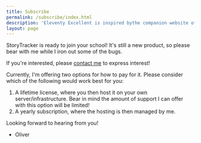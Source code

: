 ```yaml
---
title: Subscribe
permalink: /subscribe/index.html
description: 'Eleventy Excellent is inspired bythe companion website of Andy Bell’s talk "Be the browser’s mentor, not its micromanager".'
layout: page
---
```


StoryTracker is ready to join your school! It's still a new product, so please bear with me while I iron out some of the bugs.

If you're interested, please [contact me](https://oliverhewitt.co.uk/contact/) to express interest!

Currently, I'm offering two options for how to pay for it. Please consider which of the following would work best for you:

1. A lifetime license, where you then host it on your own server/infrastructure. Bear in mind the amount of support I can offer with this option will be limited!
2. A yearly subscription, where the hosting is then managed by me.


Looking forward to hearing from you!

- Oliver